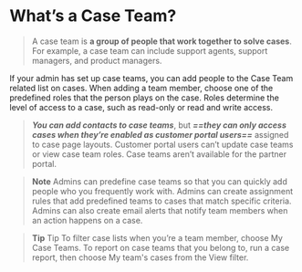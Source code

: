 # What’s a Case Team?

> A case team is **a group of people that work together to solve cases**. For example, a case team can include support agents, support managers, and product managers.

If your admin has set up case teams, you can add people to the Case Team related list on cases. When adding a team member, choose one of the predefined roles that the person plays on the case. Roles determine the level of access to a case, such as read-only or read and write access.

> **_You can add contacts to case teams_**, but **_==they can only access cases when they’re enabled as customer portal users==_** assigned to case page layouts. Customer portal users can’t update case teams or view case team roles. Case teams aren’t available for the partner portal.

> **Note**
Admins can predefine case teams so that you can quickly add people who you frequently work with. Admins can create assignment rules that add predefined teams to cases that match specific criteria. Admins can also create email alerts that notify team members when an action happens on a case.

> **Tip**
Tip To filter case lists when you’re a team member, choose My Case Teams. To report on case teams that you belong to, run a case report, then choose My team's cases from the View filter.